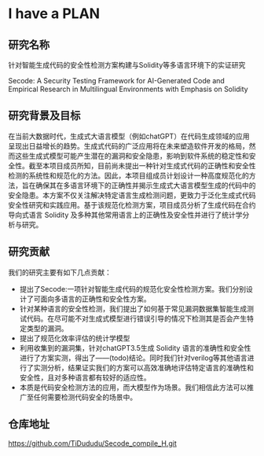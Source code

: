 # I have a PLAN

## 研究名称

针对智能生成代码的安全性检测方案构建与Solidity等多语言环境下的实证研究

Secode: A Security Testing Framework for AI-Generated Code and Empirical Research in Multilingual Environments with Emphasis on Solidity

## 研究背景及目标

在当前大数据时代，生成式大语言模型（例如chatGPT）在代码生成领域的应用呈现出日益增长的趋势。生成式代码的广泛应用将在未来塑造软件开发的格局，然而这些生成式模型可能产生潜在的漏洞和安全隐患，影响到软件系统的稳定性和安全性。截至本项目成员所知，目前尚未提出一种针对生成式代码的正确性和安全性检测的系统性和规范化的方法。因此，本项目组成员计划设计一种高度规范化的方法，旨在确保其在多语言环境下的正确性并揭示生成式大语言模型生成的代码中的安全隐患。本方案不仅关注解决特定语言生成检测问题，更致力于泛化生成式代码安全性研究和实践应用。基于该规范化检测方案，项目成员分析了生成代码在合约导向式语言 Solidity 及多种其他常用语言上的正确性及安全性并进行了统计学分析与研究。

## 研究贡献

我们的研究主要有如下几点贡献：

- 提出了Secode:一项针对智能生成代码的规范化安全性检测方案。我们分别设计了可面向多语言的正确性和安全性方案。
- 针对某种语言的安全性检测，我们提出了如何基于常见漏洞数据集智能生成测试代码。在尽可能不对生成式模型进行错误引导的情况下检测其是否会产生特定类型的漏洞。
- 提出了规范化效率评估的统计学模型
- 利用收集到的漏洞集，针对chatGPT3.5生成 Solidity 语言的准确性和安全性进行了方案实测，得出了——(todo)结论。同时我们针对verilog等其他语言进行了实测分析，结果证实我们的方案可以高效准确地评估特定语言的准确性和安全性，且对多种语言都有较好的适应性。
- 本质是代码安全检测方法的应用，而大模型作为场景。我们相信此方法可以推广至任何需要检测代码安全的场景中。

## 仓库地址
https://github.com/TiDududu/Secode_compile_H.git
